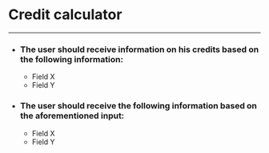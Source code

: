 # Credit calculator
_____
- ### The user should receive information on his credits based on the following information:
	- Field X
	- Field Y
- ### The user should receive the following information based on the aforementioned input:
	- Field X
	- Field Y